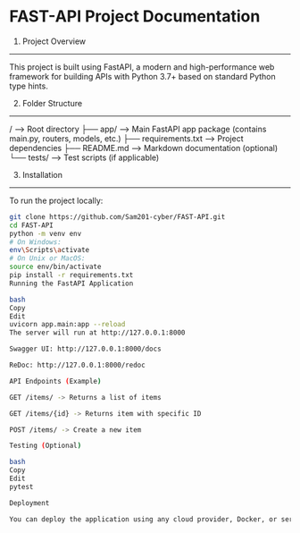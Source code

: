 FAST-API Project Documentation
==============================

1. Project Overview
-------------------
This project is built using FastAPI, a modern and high-performance web framework for building APIs with Python 3.7+ based on standard Python type hints.

2. Folder Structure
-------------------
/  --> Root directory
├── app/                --> Main FastAPI app package (contains main.py, routers, models, etc.)
├── requirements.txt    --> Project dependencies
├── README.md           --> Markdown documentation (optional)
└── tests/              --> Test scripts (if applicable)

3. Installation
---------------
To run the project locally:

```bash
git clone https://github.com/Sam201-cyber/FAST-API.git
cd FAST-API
python -m venv env
# On Windows:
env\Scripts\activate
# On Unix or MacOS:
source env/bin/activate
pip install -r requirements.txt
Running the FastAPI Application

bash
Copy
Edit
uvicorn app.main:app --reload
The server will run at http://127.0.0.1:8000

Swagger UI: http://127.0.0.1:8000/docs

ReDoc: http://127.0.0.1:8000/redoc

API Endpoints (Example)

GET /items/ -> Returns a list of items

GET /items/{id} -> Returns item with specific ID

POST /items/ -> Create a new item

Testing (Optional)

bash
Copy
Edit
pytest

Deployment

You can deploy the application using any cloud provider, Docker, or serverless services. A basic Dockerfile can be added for container deployment